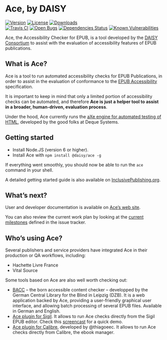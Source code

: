 # Ace, by DAISY

[![Version](https://img.shields.io/npm/v/@daisy/ace.svg)](https://www.npmjs.com/package/@daisy/ace)
[![License](https://img.shields.io/npm/l/@daisy/ace.svg)](LICENSE)
[![Downloads](https://img.shields.io/npm/dm/@daisy/ace.svg)](https://www.npmjs.com/package/@daisy/ace)  
[![Travis CI](https://img.shields.io/travis/daisy/ace.svg)](https://travis-ci.org/daisy/ace)
[![Open Bugs](https://img.shields.io/github/issues-raw/daisy/ace/bug.svg)](https://github.com/daisy/ace/issues)
[![Dependencies Status](https://img.shields.io/david/daisy/ace.svg)](https://david-dm.org/daisy/ace)
[![Known Vulnerabilities](https://snyk.io/test/github/daisy/ace/badge.svg)](https://snyk.io/test/github/daisy/ace)

Ace, the Accessibility Checker for EPUB, is a tool developed by the [DAISY Consortium](http://daisy.org) to assist with the evaluation of accessibility features of EPUB publications.

## What is Ace?

Ace is a tool to run automated accessibility checks for EPUB Publications, in order to assist in the evaluation of conformance to the [EPUB Accessibility](http://www.idpf.org/epub/latest/accessibility) specification.

It is important to keep in mind that only a limited portion of accessibility checks can be automated, and therefore __Ace is just a helper tool to assist in a broader, human-driven, evaluation process__.

Under the hood, Ace currently runs the [aXe engine for automated testing of HTML](https://github.com/dequelabs/axe-core), developed by the good folks at Deque Systems.

## Getting started

 * Install Node.JS (version 6 or higher).
 * Install Ace with `npm install @daisy/ace -g`

If everything went smoothly, you should now be able to run the `ace` command in your shell.

A detailed getting started guide is also available on [InclusivePublishing.org](https://inclusivepublishing.org/toolbox/accessibility-checker/getting-started/).

## What’s next?

User and developer documentation is available on [Ace’s web site](https://daisy.github.io/ace).

You can also review the current work plan by looking at the [current milestones](https://github.com/daisy/ace/milestones) defined in the issue tracker.

## Who’s using Ace?

Several publishers and service providers have integrated Ace in their production or QA workflows, including:

- Hachette Livre France
- Vital Source

Some tools based on Ace are also well worth checking out:

- [BACC](http://bacc.dzb.de/) – the born accessible content checker – developped by the German Central Library for the Blind in Leipzig (DZB). It is a web application backed by Ace, providing a user-friendly graphical user interface, and allowing batch processing of several EPUB files. Available in German and English.
- [Ace plugin for Sigil](https://www.mobileread.com/forums/showthread.php?t=294678). It allows to run Ace checks directly from the Sigil EPUB editor. Check this [screencast](https://screencast-o-matic.com/watch/cF1hQNb9LX) for a quick demo.
- [Ace plugin for Calibre](https://www.mobileread.com/forums/showthread.php?t=313848), developed by @thiagoeec. It allows to run Ace checks directly from Calibre, the ebook manager.

